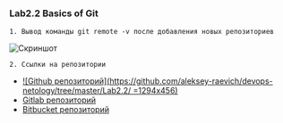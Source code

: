 ### Lab2.2 Basics of Git

```
1. Вывод команды git remote -v после добавления новых репозиториев
```
![Скриншот](https://github.com/aleksey-raevich/devops-netology/blob/master/Lab2.2/screenshot_lab22_1.png)

```
2. Ссылки на репозитории
```

* [![Github репозиторий](https://github.com/aleksey-raevich/devops-netology/tree/master/Lab2.2/ =1294x456)](https://github.com/aleksey-raevich/devops-netology/tree/master/Lab2.2/)
* [Gitlab репозиторий](https://gitlab.com/aleksey-raevich/devops-netology/-/tree/master/Lab2.2/ "Gitlab репозиторий")
* [Bitbucket репозиторий](https://bitbucket.org/aleksey-raevich/devops-netology/src/master/Lab2.2/ "Bitbucket репозиторий")